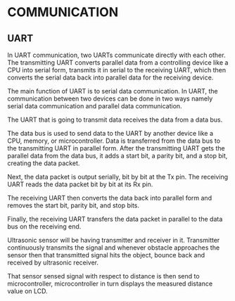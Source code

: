 # COMMUNICATION
## UART
In UART communication, two UARTs communicate directly with each other. The transmitting UART converts parallel data from a controlling device like a CPU into serial form, transmits it in serial to the receiving UART, which then converts the serial data back into parallel data for the receiving device.

The main function of UART is to serial data communication. In UART, the communication between two devices can be done in two ways namely serial data communication and parallel data communication.

The UART that is going to transmit data receives the data from a data bus.

 The data bus is used to send data to the UART by another device like a CPU, memory, or microcontroller. Data is transferred from the data bus to the transmitting UART in parallel form. After the transmitting UART gets the parallel data from the data bus, it adds a start bit, a parity bit, and a stop bit, creating the data packet.

 Next, the data packet is output serially, bit by bit at the Tx pin. The receiving UART reads the data packet bit by bit at its Rx pin. 
 
 The receiving UART then converts the data back into parallel form and removes the start bit, parity bit, and stop bits. 
 
 Finally, the receiving UART transfers the data packet in parallel to the data bus on the receiving end.

 Ultrasonic sensor will be having transmitter and receiver in it. Transmitter continuously transmits the signal and whenever obstacle approaches the  sensor then that transmitted signal hits the object, bounce back and received by ultrasonic receiver. 
 
 That sensor sensed signal with respect to distance is then send to microcontroller, microcontroller in turn displays the measured distance value on LCD.
